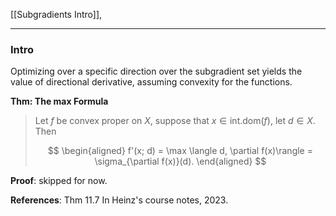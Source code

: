 [[Subgradients Intro]], 

---
### **Intro**

Optimizing over a specific direction over the subgradient set yields the value of directional derivative, assuming convexity for the functions. 

**Thm: The max Formula**
> Let $f$ be convex proper on $X$, suppose that $x\in \text{int.dom}(f)$, let $d\in X$. Then 
> 
> $$
> \begin{aligned}
>     f'(x; d) = \max \langle d, \partial f(x)\rangle = \sigma_{\partial f(x)}(d). 
> \end{aligned}
> $$

**Proof**: 
skipped for now. 


**References**: Thm 11.7 In Heinz's course notes, 2023. 

